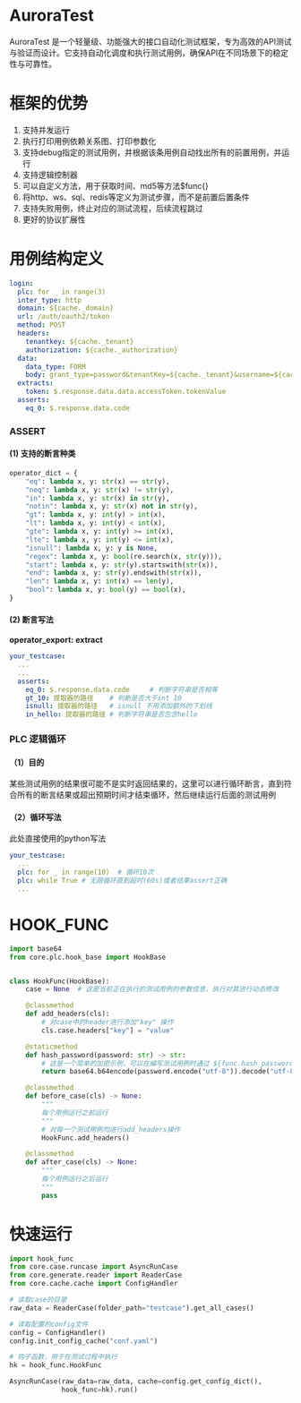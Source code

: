 # AuroraTest

AuroraTest 是一个轻量级、功能强大的接口自动化测试框架，专为高效的API测试与验证而设计。它支持自动化调度和执行测试用例，确保API在不同场景下的稳定性与可靠性。

# 框架的优势

1. 支持并发运行
2. 执行打印用例依赖关系图、打印参数化
3. 支持debug指定的测试用例，并根据该条用例自动找出所有的前置用例，并运行
4. 支持逻辑控制器
5. 可以自定义方法，用于获取时间、md5等方法$func{}
6. 将http、ws、sql、redis等定义为测试步骤，而不是前置后置条件
7. 支持失败用例，终止对应的测试流程，后续流程跳过
8. 更好的协议扩展性
    
# 用例结构定义

```yaml
login:
  plc: for _ in range(3)
  inter_type: http
  domain: ${cache._domain}
  url: /auth/oauth2/token
  method: POST
  headers:
    tenantkey: ${cache._tenant}
    authorization: ${cache._authorization}
  data:
    data_type: FORM
    body: grant_type=password&tenantKey=${cache._tenant}&username=${cache._username}&password=${func.hash_password(cache._password)}&captcha=
  extracts:
    token: $.response.data.data.accessToken.tokenValue
  asserts:
    eq_0: $.response.data.code
```
### ASSERT
#### (1) 支持的断言种类
```python
operator_dict = {
    "eq": lambda x, y: str(x) == str(y),
    "neq": lambda x, y: str(x) != str(y),
    "in": lambda x, y: str(x) in str(y),
    "notin": lambda x, y: str(x) not in str(y),
    "gt": lambda x, y: int(y) > int(x),
    "lt": lambda x, y: int(y) < int(x),
    "gte": lambda x, y: int(y) >= int(x),
    "lte": lambda x, y: int(y) <= int(x),
    "isnull": lambda x, y: y is None,
    "regex": lambda x, y: bool(re.search(x, str(y))),
    "start": lambda x, y: str(y).startswith(str(x)),
    "end": lambda x, y: str(y).endswith(str(x)),
    "len": lambda x, y: int(x) == len(y),
    "bool": lambda x, y: bool(y) == bool(x),
}
```
#### (2) 断言写法
__operator_export: extract__
```yaml
your_testcase:
  ...
  ...
  asserts:
    eq_0: $.response.data.code     # 判断字符串是否相等
    gt_10: 提取器的路径    # 判断是否大于int 10
    isnull: 提取器的路径   # isnull 不用添加额外的下划线
    in_hello: 提取器的路径 # 判断字符串是否包含hello
```

### PLC 逻辑循环
#### （1）目的
某些测试用例的结果很可能不是实时返回结果的，这里可以进行循环断言，直到符合所有的断言结果或超出预期时间才结束循环，然后继续运行后面的测试用例
#### （2）循环写法
此处直接使用的python写法
```yaml
your_testcase:
  ...
  plc: for _ in range(10)  # 循环10次
  plc: while True # 无限循环直到超时(60s)或者结果assert正确
  ...
```


# HOOK_FUNC

```python
import base64
from core.plc.hook_base import HookBase


class HookFunc(HookBase):
    case = None  # 这是当前正在执行的测试用例的参数信息，执行对其进行动态修改

    @classmethod
    def add_headers(cls):
        # 对case中的header进行添加"key" 操作
        cls.case.headers["key"] = "value"

    @staticmethod
    def hash_password(password: str) -> str:
        # 这是一个简单的加密示例，可以在编写测试用例时通过 ${func.hash_password("your_password")} 进行引用
        return base64.b64encode(password.encode("utf-8")).decode("utf-8")

    @classmethod
    def before_case(cls) -> None:
        """
        每个用例运行之前运行
        """
        # 对每一个测试用例均进行add_headers操作
        HookFunc.add_headers()

    @classmethod
    def after_case(cls) -> None:
        """
        每个用例运行之后运行
        """
        pass

```

# 快速运行

```python
import hook_func
from core.case.runcase import AsyncRunCase
from core.generate.reader import ReaderCase
from core.cache.cache import ConfigHandler

# 读取case的目录
raw_data = ReaderCase(folder_path="testcase").get_all_cases()

# 读取配置的config文件
config = ConfigHandler()
config.init_config_cache("conf.yaml")

# 钩子函数，用于在测试过程中执行
hk = hook_func.HookFunc

AsyncRunCase(raw_data=raw_data, cache=config.get_config_dict(),
             hook_func=hk).run()

```